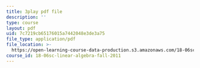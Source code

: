 ```yaml
---
title: 3play pdf file
description: ''
type: course
layout: pdf
uid: 7c7219cb65176015a7442048e3de3a75
file_type: application/pdf
file_location: >-
  https://open-learning-course-data-production.s3.amazonaws.com/18-06sc-linear-algebra-fall-2011/7c7219cb65176015a7442048e3de3a75_cfn2ZUuWPd0.pdf
course_id: 18-06sc-linear-algebra-fall-2011
---
```


